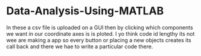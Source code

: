 # Data-Analysis-Using-MATLAB
In these a csv file is uploaded on a GUI then by clicking which components we want in our coordinate axes is is ploted.
I yo think code id lengthy its not wee are making a app so every button or placing a new objects creates its call back and there we hae to write a particular code there.
